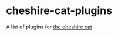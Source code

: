 # cheshire-cat-plugins
A list of plugins for [the cheshire cat](https://github.com/pieroit/cheshire-cat)
